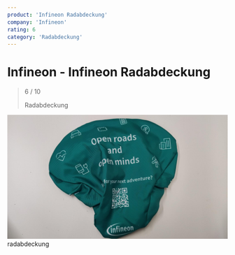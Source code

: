 ```yaml
---
product: 'Infineon Radabdeckung'
company: 'Infineon'
rating: 6
category: 'Radabdeckung'
---
```


# Infineon - Infineon Radabdeckung
>
> 6 / 10
>
> Radabdeckung

![Infineon Radabdeckung](./assets/infineon-infineon-radabdeckung-fa7d2619-66cd-4add-ac29-52e18a7d8328.jpg)
radabdeckung
